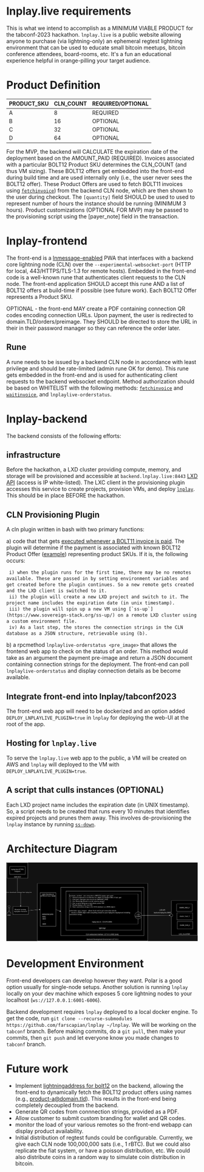 # lnplay.live requirements

This is what we intend to accomplish as a MINIMUM VIABLE PRODUCT for the tabconf-2023 hackathon. `lnplay.live` is a public website allowing anyone to purchase (via lightning-only) an ephemeral regtest lightning environment that can be used to educate small bitcoin meetups, bitcoin conference attendees, board-rooms, etc. It's a fun an educational experience helpful in orange-pilling your target audience.
# Product Definition

|PRODUCT_SKU|CLN_COUNT|REQUIRED/OPTIONAL|
|---|---|---|
|A|8|REQUIRED|
|B|16|OPTIONAL|
|C|32|OPTIONAL|
|D|64|OPTIONAL|

For the MVP, the backend will CALCULATE the expiration date of the deployment based on the AMOUNT_PAID (REQUIRED). Invoices associated with a particular BOLT12 Product SKU determines the CLN_COUNT (and thus VM sizing). These BOLT12 offers get embedded into the front-end during build time and are used internally only (i.e., the user never sees the BOLT12 offer). These Product Offers are used to fetch BOLT11 invoices using [`fetchinvoice`](https://docs.corelightning.org/reference/lightning-fetchinvoice)) from the backend CLN node, which are then shown to the user during checkout. The `[quantity]` field SHOULD be used to used to represent number of hours the instance should be running (MINIMUM 3 hours). Product customizations (OPTIONAL FOR MVP) may be passed to the provisioning script using the [payer_note] field in the transaction.

# lnplay-frontend

The front-end is a [lnmessage-enabled](https://github.com/aaronbarnardsound/lnmessage) PWA that interfaces with a backend core lightning node (CLN) over the `--experimental-websocket-port` (HTTP for local, 443/HTTPS/TLS-1.3 for remote hosts). Embedded in the front-end code is a well-known rune that authenticates client requests to the CLN node. The front-end application SHOULD accept this rune AND a list of BOLT12 offers at build-time if possible (see future work). Each BOLT12 Offer represents a Product SKU.

OPTIONAL - the front-end MAY create a PDF containing connection QR codes encoding connection URLs. Upon payment, the user is redirected to domain.TLD/orders/preimage. They SHOULD be directed to store the URL in their in their password manager so they can reference the order later. 

## Rune

A rune needs to be issued by a backend CLN node in accordance with least privilege and should be rate-limited (admin rune OK for demo). This rune gets embedded in the front-end and is used for authenticating client requests to the backend websocket endpoint. Method authorization should be based on WHITELIST with the following methods: [`fetchinvoice`](https://docs.corelightning.org/reference/lightning-fetchinvoice) and [`waitinvoice`](https://docs.corelightning.org/reference/lightning-waitinvoice), and `lnplaylive-orderstatus`.

# lnplay-backend

The backend consists of the following efforts:

## infrastructure

Before the hackathon, a LXD cluster providing compute, memory, and storage will be provisioned and accessible at `backend.lnplay.live:8443` [LXD API](https://documentation.ubuntu.com/lxd/en/latest/search/?q=API&check_keywords=yes&area=default) (access is IP white-listed). The LXC client in the provisioning plugin accesses this service to create projects, provision VMs, and deploy [`lnplay`](https://github.com/farscapian/lnplay/tree/tabconf). This should be in place BEFORE the hackathon.

## CLN Provisioning Plugin

A cln plugin written in bash with two primary functions:  
  
  a) code that that gets [executed whenever a BOLT11 invoice is paid](https://docs.corelightning.org/docs/event-notifications). The plugin will determine if the payment is associated with known BOLT12 Product Offer ([example](https://github.com/daGoodenough/bolt12-prism/blob/main/prism-plugin.py)) representing product SKUs. If it is, the following occurs:

     i) when the plugin runs for the first time, there may be no remotes available. These are passed in by setting environment variables and get created before the plugin continues. So a new remote gets created and the LXD client is switched to it.
     ii) the plugin will create a new LXD project and switch to it. The project name includes the expiration date (in unix timestamp).
     iii) the plugin will spin up a new VM using [`ss-up`](https://www.sovereign-stack.org/ss-up/) on a remote LXD cluster using a custom environment file.
     iv) As a last step, the stores the connection strings in the CLN database as a JSON structure, retrievable using (b).
  
  b) a rpcmethod `lnplaylive-orderstatus <pre_image>` that allows the frontend web app to check on the status of an order. This method would take as an argument the payment pre-image and return a JSON document containing connection strings for the deployment. The front-end can poll `lnplaylive-orderstatus` and display connection details as be become available.

## Integrate front-end into lnplay/tabconf2023

The front-end web app will need to be dockerized and an option added `DEPLOY_LNPLAYLIVE_PLUGIN=true` in `lnplay` for deploying the web-UI at the root of the app.

## Hosting for `lnplay.live`

To serve the `lnplay.live` web app to the public, a VM will be created on AWS and `lnplay` will deployed to the VM with `DEPLOY_LNPLAYLIVE_PLUGIN=true`.

## A script that culls instances (OPTIONAL)

Each LXD project name includes the expiration date (in UNIX timestamp). So, a script needs to be created that runs every 10 minutes that identifies expired projects and prunes them away. This involves de-provisioning the `lnplay` instance by running [`ss-down`](https://www.sovereign-stack.org/ss-down/).

# Architecture Diagram

![lnplay.live tabconf architecture](./lnplay-live-architecture.png)

# Development Environment

Front-end developers can develop however they want. Polar is a good option usually for single-node setups. Another solution is running `lnplay` locally on your dev machine which exposes 5 core lightning nodes to your localhost (`ws://127.0.0.1:6001-6006`).

Backend development requires `lnplay` deployed to a local docker engine. To get the code, run `git clone --recurse-submodules https://github.com/farscapian/lnplay ~/lnplay`. We will be working on the `tabconf` branch. Before making commits, do a `git pull`, then make your commits, then `git push` and let everyone know you made changes to `tabconf` branch.

# Future work

* Implement [lightningaddress for bolt12](https://github.com/rustyrussell/bolt12address) on the backend, allowing the front-end to dynamically fetch the BOLT12 product offers using names (e.g., product-a@domain.tld). This results in the front-end being completely decoupled from the backend.
* Generate QR codes from connnection strings, provided as a PDF.
* Allow customer to submit custom branding for wallet and QR codes. 
* monitor the load of your various remotes so the front-end webapp can display product availability.
* Initial distribution of regtest funds could be configurable. Currently, we give each CLN node 100,000,000 sats (i.e., 1 rBTC). But we could also replicate the fiat system, or have a poisson distribution, etc. We could also distribute coins in a random way to simulate coin distribution in bitcoin.
